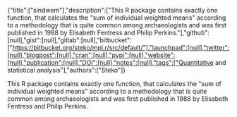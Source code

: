{"title":["sindwem"],"description":["This R package contains exactly one function, that calculates the \"sum of individual weighted means\" according to a methodology that is quite common among archaeologists and was first published in 1988 by Elisabeth Fentress and Philip Perkins."],"github":[null],"gist":[null],"gitlab":[null],"bitbucket":["https://bitbucket.org/steko/mpi.r/src/default/"],"launchpad":[null],"twitter":[null],"blogpost":[null],"cran":[null],"pypi":[null],"website":[null],"publication":[null],"DOI":[null],"notes":[null],"tags":["Quantitative and statistical analysis"],"authors":["Steko"]}

This R package contains exactly one function, that calculates the "sum of individual weighted means" according to a methodology that is quite common among archaeologists and was first published in 1988 by Elisabeth Fentress and Philip Perkins.